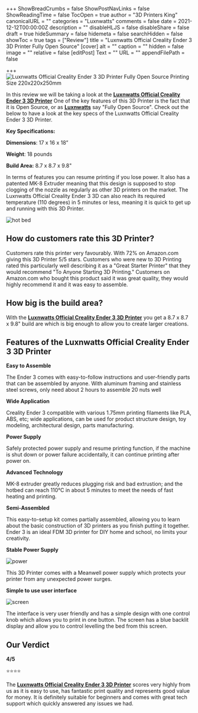 +++
ShowBreadCrumbs = false
ShowPostNavLinks = false
ShowReadingTime = false
TocOpen = true
author = "3D Printers King"
canonicalURL = ""
categories = "Luxnwatts"
comments = false
date = 2021-12-12T00:00:00Z
description = ""
disableHLJS = false
disableShare = false
draft = true
hideSummary = false
hidemeta = false
searchHidden = false
showToc = true
tags = ["Review"]
title = "Luxnwatts Official Creality Ender 3 3D Printer Fully Open Source"
[cover]
alt = ""
caption = ""
hidden = false
image = ""
relative = false
[editPost]
Text = ""
URL = ""
appendFilePath = false

+++
![Luxnwatts Official Creality Ender 3 3D Printer Fully Open Source Printing Size 220x220x250mm](https://images-na.ssl-images-amazon.com/images/I/719-Rrk2IQL._AC_UL604_SR604,400_.jpg)

In this review we will be taking a look at the [**Luxnwatts Official Creality Ender 3 3D Printer**](#) One of the key features of this 3D Printer is the fact that it is Open Source, or as [**Luxnwatts**](/categories/luxnwatts) say "Fully Open Source".  Check out the below to have a look at the key specs of the Luxnwatts Official Creality Ender 3 3D Printer.

**Key Specifications:**

**Dimensions**: 17 x 16 x 18”

**Weight**: 18 pounds

**Build Area:** 8.7 x 8.7 x 9.8"

In terms of features you can resume printing if you lose power.  It also has a patented MK-8 Extruder meaning that this design is supposed to stop clogging of the nozzle as regularly as other 3D printers on the market.  The Luxnwatts Official Creality Ender 3 3D can also reach its required temperature (110 degrees) in 5 minutes or less, meaning it is quick to get up and running with this 3D Printer.

![hot bed](https://m.media-amazon.com/images/S/aplus-media-library-service-media/efba3f65-63ea-4800-aa3d-d7d979e71182.__CR0,0,800,800_PT0_SX300_V1___.jpg)

## How do customers rate this 3D Printer?

Customers rate this printer very favourably.  With 72% on Amazon.com giving this 3D Printer 5/5 stars.  Customers who were new to 3D Printing rated this particularly well describing it as a "Great Starter Printer" that they would recommend "To Anyone Starting 3D Printing."  Customers on Amazon.com who bought this product said it was great quality, they would highly recommend it and it was easy to assemble.

## How big is the build area?

With the [**Luxnwatts Official Creality Ender 3 3D Printer**](#) you get a 8.7 x 8.7 x 9.8" build are which is big enough to allow you to create larger creations.

## Features of the Luxnwatts Official Creality Ender 3 3D Printer

**Easy to Assemble**

The Ender 3 comes with easy-to-follow instructions and user-friendly parts that can be assembled by anyone. With aluminum framing and stainless steel screws, only need about 2 hours to assemble 20 nuts well

**Wide Application**

Creality Ender 3 compatible with various 1.75mm printing filaments like PLA, ABS, etc; wide applications, can be used for product structure design, toy modeling, architectural design, parts manufacturing.

**Power Supply**

Safely protected power supply and resume printing function, if the machine is shut down or power failure accidentally, it can continue printing after power on.

**Advanced Technology**

MK-8 extruder greatly reduces plugging risk and bad extrustion; and the hotbed can reach 110℃ in about 5 minutes to meet the needs of fast heating and printing.

**Semi-Assembled**

This easy-to-setup kit comes partially assembled, allowing you to learn about the basic construction of 3D printers as you finish putting it together. Ender 3 is an ideal FDM 3D printer for DIY home and school, no limits your creativity.

**Stable Power Supply**

![power](https://m.media-amazon.com/images/S/aplus-media-library-service-media/34a9c84b-8184-4b16-9734-bdca5ec8be3f.__CR0,0,800,800_PT0_SX300_V1___.jpg)

This 3D Printer comes with a Meanwell power supply which protects your printer from any unexpected power surges.

**Simple to use user interface**

![screen](https://m.media-amazon.com/images/S/aplus-media-library-service-media/6ef97c2c-8c17-40fd-a175-7bc3e932b1c8.__CR0,0,800,800_PT0_SX300_V1___.jpg)

The interface is very user friendly and has a simple design with one control knob which allows you to print in one button.  The screen has a blue backlit display and allow you to control levelling the bed from this screen.

## Our Verdict

**4/5**

⭐⭐⭐⭐ 

The [**Luxnwatts Official Creality Ender 3 3D Printer**](#) scores very highly from us as it is easy to use, has fantastic print quality and represents good value for money.  It is definitely suitable for beginners and comes with great tech support which quickly answered any issues we had.  